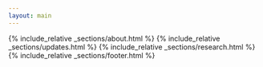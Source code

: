 ```yaml
---
layout: main
---
```


{% include_relative _sections/about.html %}
{% include_relative _sections/updates.html %}
{% include_relative _sections/research.html %}
{% include_relative _sections/footer.html %}
